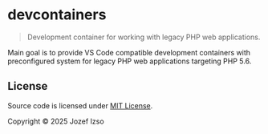 # devcontainers

> Development container for working with legacy PHP web applications.

Main goal is to provide VS Code compatible development containers
with preconfigured system for legacy PHP web applications targeting
PHP 5.6.


## License

Source code is licensed under [MIT License](LICENSE).

Copyright © 2025 Jozef Izso
